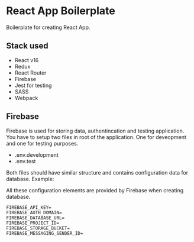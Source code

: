 # React App Boilerplate 

Boilerplate for creating React App.

## Stack used
- React v16
- Redux
- React Router
- Firebase
- Jest for testing
- SASS
- Webpack

## Firebase
Firebase is used for storing data, authentincation and testing application.
You have to setup two files in root of the application. One for deveopment and one for testing purposes.
- .env.development  
- .env.test

Both files should have similar structure and contains configuration data for database. Example:

All these configuration elements are provided by Firebase when creating database.

```
FIREBASE_API_KEY=
FIREBASE_AUTH_DOMAIN=
FIREBASE_DATABASE_URL=
FIREBASE_PROJECT_ID=
FIREBASE_STORAGE_BUCKET=
FIREBASE_MESSAGING_SENDER_ID=
```